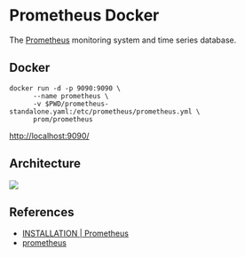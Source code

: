 # Prometheus Docker

The [Prometheus](https://github.com/prometheus) monitoring system and time series database.

## Docker
```
docker run -d -p 9090:9090 \
      --name prometheus \
      -v $PWD/prometheus-standalone.yaml:/etc/prometheus/prometheus.yml \
      prom/prometheus
```
[http://localhost:9090/](http://localhost:9090/)

## Architecture
![](https://prometheus.io/assets/architecture.png)

## References
- [INSTALLATION | Prometheus](https://prometheus.io/docs/prometheus/latest/installation/)
- [prometheus](https://github.com/prometheus/prometheus)